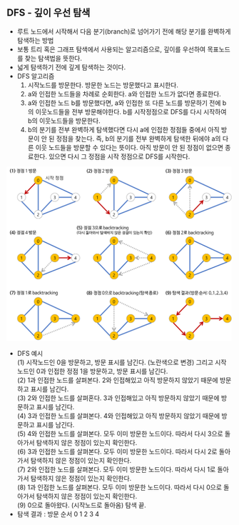 ## DFS - 깊이 우선 탐색

- 루트 노드에서 시작해서 다음 분기(branch)로 넘어가기 전에 해당 분기를 완벽하게 탐색하는 방법
- 보통 트리 혹은 그래프 탐색에서 사용되는 알고리즘으로, 깊이를 우선하여 목표노드를 찾는 탐색법을 뜻한다.
- 넓게 탐색하기 전에 깊게 탐색하는 것이다.
- DFS 알고리즘
  1. 시작노드를 방문한다. 방문한 노드는 방문했다고 표시한다.
  2. a와 인접한 노드들을 차례로 순회한다. a와 인접한 노드가 없다면 종료한다.
  3. a와 인접한 노드 b를 방문했다면, a와 인접한 또 다른 노드를 방문하기 전에 b의 이웃노드들을 전부 방문해야한다. b를 시작정점으로 DFS를 다시 시작하여 b의 이웃노드들을 방문한다.
  4. b의 분기를 전부 완벽하게 탐색했다면 다시 a에 인접한 정점들 중에서 아직 방문이 안 된 정점을 찾는다. 즉, b의 분기를 전부 완벽하게 탐색한 뒤에야 a의 다른 이웃 노드들을 방문할 수 있다는 뜻이다. 아직 방문이 안 된 정점이 없으면 종료한다. 있으면 다시 그 정점을 시작 정점으로 DFS를 시작한다.

![DFS예시](./dfs_ex.png)

- DFS 예시  
  (1) 시작노드인 0을 방문하고, 방문 표시를 남긴다. (노란색으로 변경) 그리고 시작노드인 0과 인접한 정점 1을 방문하고, 방문 표시를 남긴다.  
  (2) 1과 인접한 노드를 살펴본다. 2와 인접해있고 아직 방문하지 않았기 때문에 방문하고 표시를 남긴다.  
  (3) 2와 인접한 노드를 살펴혼다. 3과 인접해있고 아직 방문하지 않았기 때문에 방문하고 표시를 남긴다.  
  (4) 3과 인접한 노드를 살펴본다. 4와 인접해있고 아직 방문하지 않았기 때문에 방문하고 표시를 남긴다.  
  (5) 4와 인접한 노드를 살펴본다. 모두 이미 방문한 노드이다. 따라서 다시 3으로 돌아가서 탐색하지 않은 정점이 있는지 확인한다.  
  (6) 3과 인접한 노드를 살펴본다. 모두 이미 방문한 노드이다. 따라서 다시 2로 돌아가서 탐색하지 않은 정점이 있는지 확인한다.  
  (7) 2와 인접한 노드를 살펴본다. 모두 이미 방문한 노드이다. 따라서 다시 1로 돌아가서 탐색하지 않은 정점이 있는지 확인한다.  
  (8) 1과 인접한 노드를 살펴본다. 모두 이미 방문한 노드이다. 따라서 다시 0으로 돌아가서 탐색하지 않은 정점이 있는지 확인한다.  
  (9) 0으로 돌아왔다. (시작노드로 돌아옴) 탐색 끝.  
- 탐색 결과 : 방문 순서 0 1 2 3 4
